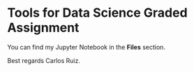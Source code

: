 # Tools for Data Science Graded Assignment

You can find my Jupyter Notebook in the **Files** section.

Best regards
Carlos Ruiz.
